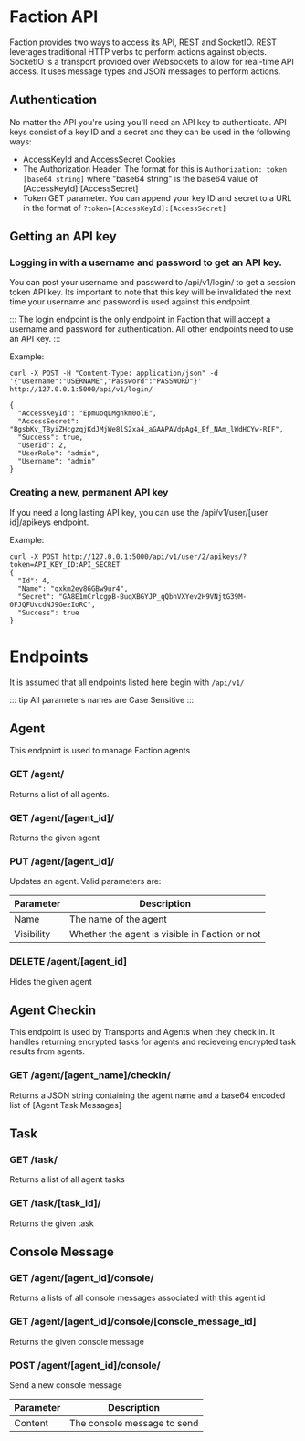 # Faction API
Faction provides two ways to access its API, REST and SocketIO. REST leverages traditional HTTP verbs to perform actions against objects. SocketIO is a transport provided over Websockets to allow for real-time API access. It uses message types and JSON messages to perform actions.

## Authentication
No matter the API you're using you'll need an API key to authenticate. API keys consist of a key ID and a secret and they can be used in the following ways:

* AccessKeyId and AccessSecret Cookies
* The Authorization Header. The format for this is `Authorization: token [base64 string]` where "base64 string" is the base64 value of [AccessKeyId]:[AccessSecret]
* Token GET parameter. You can append your key ID and secret to a URL in the format of `?token=[AccessKeyId]:[AccessSecret]` 

## Getting an API key
### Logging in with a username and password to get an API key.
You can post your username and password to /api/v1/login/ to get a session token API key. Its important to note that this key will be invalidated the next time your username and password is used against this endpoint.

::: 
The login endpoint is the only endpoint in Faction that will accept a username and password for authentication. All other endpoints need to use an API key.
:::

Example:
```
curl -X POST -H "Content-Type: application/json" -d '{"Username":"USERNAME","Password":"PASSWORD"}' http://127.0.0.1:5000/api/v1/login/

{
  "AccessKeyId": "EpmuoqLMgnkm0olE", 
  "AccessSecret": "BgsbKv_TByiZHcgzqjKdJMjWe8lS2xa4_aGAAPAVdpAg4_Ef_NAm_lWdHCYw-RIF", 
  "Success": true, 
  "UserId": 2, 
  "UserRole": "admin", 
  "Username": "admin"
}
```

### Creating a new, permanent API key
If you need a long lasting API key, you can use the /api/v1/user/[user id]/apikeys endpoint.

Example:

```
curl -X POST http://127.0.0.1:5000/api/v1/user/2/apikeys/?token=API_KEY_ID:API_SECRET
{
  "Id": 4, 
  "Name": "qxkm2ey8GGBw9ur4", 
  "Secret": "GA8E1mCrlcgpB-BuqXBGYJP_qQbhVXYev2H9VNjtG39M-0FJQFUvcdNJ9GezIoRC", 
  "Success": true
}

```

# Endpoints
It is assumed that all endpoints listed here begin with `/api/v1/`

::: tip
All parameters names are Case Sensitive
:::

## Agent
This endpoint is used to manage Faction agents

### GET /agent/
Returns a list of all agents.

### GET /agent/[agent_id]/
Returns the given agent

### PUT /agent/[agent_id]/
Updates an agent. Valid parameters are:

|Parameter  | Description                                    |
|-----------|------------------------------------------------|
|Name       | The name of the agent                          |
|Visibility | Whether the agent is visible in Faction or not |

### DELETE /agent/[agent_id]
Hides the given agent

## Agent Checkin
This endpoint is used by Transports and Agents when they check in. It handles returning encrypted tasks for agents and recieveing encrypted task results from agents.

### GET /agent/[agent_name]/checkin/
Returns a JSON string containing the agent name and a base64 encoded list of [Agent Task Messages]

## Task
### GET /task/
Returns a list of all agent tasks

### GET /task/[task_id]/
Returns the given task

## Console Message
### GET /agent/[agent_id]/console/
Returns a lists of all console messages associated with this agent id

### GET /agent/[agent_id]/console/[console_message_id]
Returns the given console message

### POST /agent/[agent_id]/console/
Send a new console message

|Parameter  | Description                                    |
|-----------|------------------------------------------------|
|Content    | The console message to send                    |
